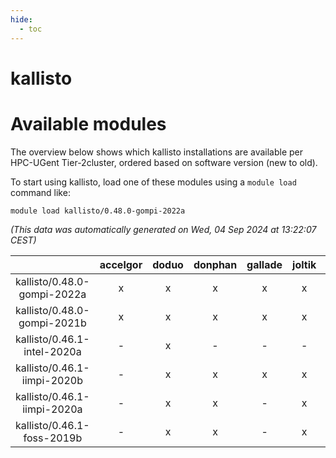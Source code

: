 ```yaml
---
hide:
  - toc
---
```


kallisto
========

# Available modules


The overview below shows which kallisto installations are available per HPC-UGent Tier-2cluster, ordered based on software version (new to old).

To start using kallisto, load one of these modules using a `module load` command like:

```shell
module load kallisto/0.48.0-gompi-2022a
```

*(This data was automatically generated on Wed, 04 Sep 2024 at 13:22:07 CEST)*  

| |accelgor|doduo|donphan|gallade|joltik|shinx|skitty|
| :---: | :---: | :---: | :---: | :---: | :---: | :---: | :---: |
|kallisto/0.48.0-gompi-2022a|x|x|x|x|x|-|x|
|kallisto/0.48.0-gompi-2021b|x|x|x|x|x|-|x|
|kallisto/0.46.1-intel-2020a|-|x|-|-|-|-|-|
|kallisto/0.46.1-iimpi-2020b|-|x|x|x|x|-|x|
|kallisto/0.46.1-iimpi-2020a|-|x|x|-|x|-|x|
|kallisto/0.46.1-foss-2019b|-|x|x|-|x|-|x|
